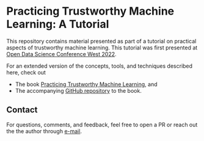 # Practicing Trustworthy Machine Learning: A Tutorial

This repository contains material presented as part of a tutorial on practical aspects of trustworthy machine learning. This tutorial was first presented at [Open Data Science Conference West 2022](https://odsc.com/speakers/practicing-trustworthy-machine-learning-a-tutorial/).

For an extended version of the concepts, tools, and techniques described here, check out

- The book [Practicing Trustworthy Machine Learning](https://www.oreilly.com/library/view/practicing-trustworthy-machine/9781098120269/), and
- The accompanying [GitHub repository](https://github.com/matthew-mcateer/practicing_trustworthy_machine_learning) to the book.

## Contact

For questions, comments, and feedback, feel free to open a PR or reach out the the author through [e-mail](mailto:subho@5cubelabs.us).
